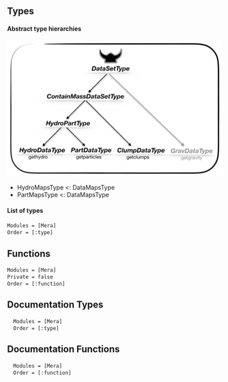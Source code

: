 ## Types
#### Abstract type hierarchies

![DataSetType hierarchy](assets/TypeHierarchy.png)

- HydroMapsType <: DataMapsType
- PartMapsType  <: DataMapsType

#### List of types
```@index
Modules = [Mera]
Order = [:type]
```

## Functions
```@index
Modules = [Mera]
Private = false
Order = [:function]
```

## Documentation Types
```@autodocs
  Modules = [Mera]
  Order = [:type]
```

## Documentation Functions
```@autodocs
  Modules = [Mera]
  Order = [:function]
```
